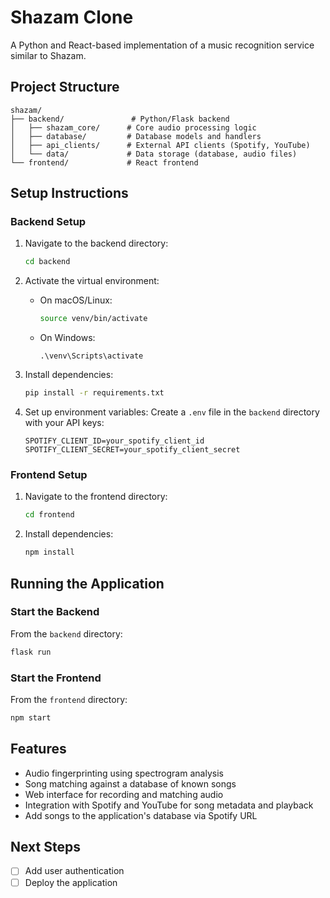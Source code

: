 # Shazam Clone

A Python and React-based implementation of a music recognition service similar to Shazam.

## Project Structure

```
shazam/
├── backend/               # Python/Flask backend
│   ├── shazam_core/      # Core audio processing logic
│   ├── database/         # Database models and handlers
│   ├── api_clients/      # External API clients (Spotify, YouTube)
│   └── data/             # Data storage (database, audio files)
└── frontend/             # React frontend
```

## Setup Instructions

### Backend Setup

1. Navigate to the backend directory:
   ```bash
   cd backend
   ```

2. Activate the virtual environment:
   - On macOS/Linux:
     ```bash
     source venv/bin/activate
     ```
   - On Windows:
     ```
     .\venv\Scripts\activate
     ```

3. Install dependencies:
   ```bash
   pip install -r requirements.txt
   ```

4. Set up environment variables:
   Create a `.env` file in the `backend` directory with your API keys:
   ```
   SPOTIFY_CLIENT_ID=your_spotify_client_id
   SPOTIFY_CLIENT_SECRET=your_spotify_client_secret
   ```

### Frontend Setup

1. Navigate to the frontend directory:
   ```bash
   cd frontend
   ```

2. Install dependencies:
   ```bash
   npm install
   ```

## Running the Application

### Start the Backend

From the `backend` directory:
```bash
flask run
```

### Start the Frontend

From the `frontend` directory:
```bash
npm start
```

## Features

- Audio fingerprinting using spectrogram analysis
- Song matching against a database of known songs
- Web interface for recording and matching audio
- Integration with Spotify and YouTube for song metadata and playback
- Add songs to the application's database via Spotify URL

## Next Steps

- [ ] Add user authentication
- [ ] Deploy the application
